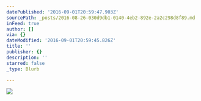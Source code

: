 ```yaml
---
datePublished: '2016-09-01T20:59:47.903Z'
sourcePath: _posts/2016-08-26-030d9db1-0140-4eb2-892e-2a2c298d8f89.md
inFeed: true
author: []
via: {}
dateModified: '2016-09-01T20:59:45.826Z'
title: ''
publisher: {}
description: ''
starred: false
_type: Blurb

---
```

![](https://imgflo.herokuapp.com/graph/vahj1ThiexotieMo/99dec6a0368776edb6cddf1f76de3ca4/croprotate.jpg?cropheight=2331&cropwidth=3499&degrees=0&input=https%3A%2F%2Fthe-grid-user-content.s3-us-west-2.amazonaws.com%2Fe1a82f3b-e876-4cf7-9e39-2647946babbd.jpg&x=0&y=0)